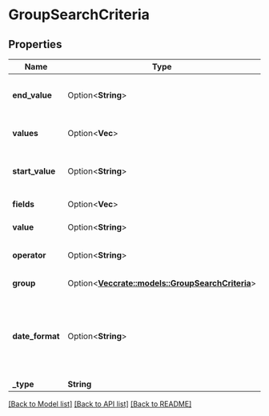 # GroupSearchCriteria

## Properties

Name | Type | Description | Notes
------------ | ------------- | ------------- | -------------
**end_value** | Option<**String**> | The end value of the range. This field is used for range search types. | [optional]
**values** | Option<**Vec<String>**> | A list of values for the search to match against | [optional]
**start_value** | Option<**String**> | The start value of the range. This field is used for range search types. | [optional]
**fields** | Option<**Vec<String>**> | Field names to search against | [optional]
**value** | Option<**String**> | A value for the search to match against | [optional]
**operator** | Option<**String**> | How to apply this search criteria against other criteria | [optional]
**group** | Option<[**Vec<crate::models::GroupSearchCriteria>**](GroupSearchCriteria.md)> | Groups multiple conditions | [optional]
**date_format** | Option<**String**> | Set date format for criteria values when using date range search type.  Supports Java date format syntax, example yyyy-MM-dd'T'HH:mm:ss.SSSX. | [optional]
**_type** | **String** | Search Type | 

[[Back to Model list]](../README.md#documentation-for-models) [[Back to API list]](../README.md#documentation-for-api-endpoints) [[Back to README]](../README.md)


